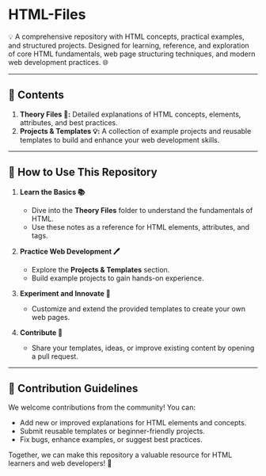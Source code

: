 # HTML-Files  
💡 A comprehensive repository with HTML concepts, practical examples, and structured projects. Designed for learning, reference, and exploration of core HTML fundamentals, web page structuring techniques, and modern web development practices. 🌐  

---

## 📂 **Contents**

1. **Theory Files 📄:** Detailed explanations of HTML concepts, elements, attributes, and best practices.  
2. **Projects & Templates 💡:** A collection of example projects and reusable templates to build and enhance your web development skills.  

---

## 💾 **How to Use This Repository**

1. **Learn the Basics 📚**  
   - Dive into the **Theory Files** folder to understand the fundamentals of HTML.  
   - Use these notes as a reference for HTML elements, attributes, and tags.  

2. **Practice Web Development 🖊️**  
   - Explore the **Projects & Templates** section.  
   - Build example projects to gain hands-on experience.  

3. **Experiment and Innovate 🚀**  
   - Customize and extend the provided templates to create your own web pages.  

4. **Contribute 🤝**  
   - Share your templates, ideas, or improve existing content by opening a pull request.  

---

## 🤝 **Contribution Guidelines**  

We welcome contributions from the community! You can:  
- Add new or improved explanations for HTML elements and concepts.  
- Submit reusable templates or beginner-friendly projects.  
- Fix bugs, enhance examples, or suggest best practices.  

Together, we can make this repository a valuable resource for HTML learners and web developers! 🌟  
